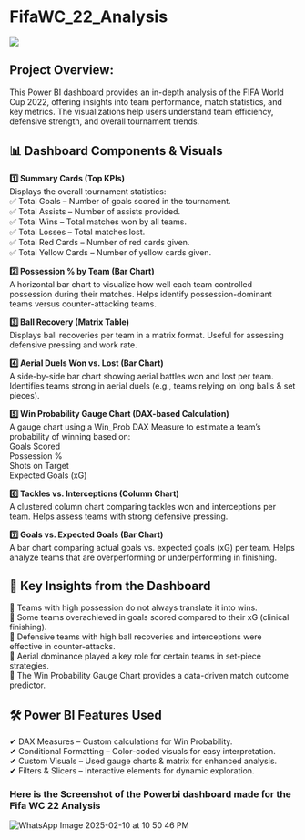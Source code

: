 # FifaWC_22_Analysis

![](https://iffhs.com/storage/img/posts/fifa-world-cup-22.jpg)
## Project Overview:
This Power BI dashboard provides an in-depth analysis of the FIFA World Cup 2022, offering insights into team performance, match statistics, and key metrics. The visualizations help users understand team efficiency, defensive strength, and overall tournament trends.

## 📊 Dashboard Components & Visuals
<b>1️⃣ Summary Cards (Top KPIs)</b><br>
Displays the overall tournament statistics:<br>
✅ Total Goals – Number of goals scored in the tournament.<br>
✅ Total Assists – Number of assists provided.<br>
✅ Total Wins – Total matches won by all teams.<br>
✅ Total Losses – Total matches lost.<br>
✅ Total Red Cards – Number of red cards given.<br>
✅ Total Yellow Cards – Number of yellow cards given.

<b>2️⃣ Possession % by Team (Bar Chart)</b><br>
A horizontal bar chart to visualize how well each team controlled possession during their matches.
Helps identify possession-dominant teams versus counter-attacking teams.

<b>3️⃣ Ball Recovery (Matrix Table)</b><br>
Displays ball recoveries per team in a matrix format.
Useful for assessing defensive pressing and work rate.

<b>4️⃣ Aerial Duels Won vs. Lost (Bar Chart)</b><br>
A side-by-side bar chart showing aerial battles won and lost per team.
Identifies teams strong in aerial duels (e.g., teams relying on long balls & set pieces).

<b>5️⃣ Win Probability Gauge Chart (DAX-based Calculation)</b><br>
A gauge chart using a Win_Prob DAX Measure to estimate a team’s probability of winning based on:<br>
Goals Scored<br>
Possession %<br>
Shots on Target<br>
Expected Goals (xG)<br>

<b>6️⃣ Tackles vs. Interceptions (Column Chart)</b><br>
A clustered column chart comparing tackles won and interceptions per team.
Helps assess teams with strong defensive pressing.

<b>7️⃣ Goals vs. Expected Goals (Bar Chart)</b><br>
A bar chart comparing actual goals vs. expected goals (xG) per team.
Helps analyze teams that are overperforming or underperforming in finishing.



## 🎯 <b>Key Insights from the Dashboard</b><br>
📌 Teams with high possession do not always translate it into wins.<br>
📌 Some teams overachieved in goals scored compared to their xG (clinical finishing).<br>
📌 Defensive teams with high ball recoveries and interceptions were effective in counter-attacks.<br>
📌 Aerial dominance played a key role for certain teams in set-piece strategies.<br>
📌 The Win Probability Gauge Chart provides a data-driven match outcome predictor.<br>

## 🛠 Power BI Features Used<br>
✔ DAX Measures – Custom calculations for Win Probability.<br>
✔ Conditional Formatting – Color-coded visuals for easy interpretation.<br>
✔ Custom Visuals – Used gauge charts & matrix for enhanced analysis.<br>
✔ Filters & Slicers – Interactive elements for dynamic exploration.<br>


### Here is the Screenshot of the Powerbi dashboard made for the Fifa WC 22 Analysis

![WhatsApp Image 2025-02-10 at 10 50 46 PM](https://github.com/user-attachments/assets/e8723f24-7783-486f-ba9b-564a27cc21df)





